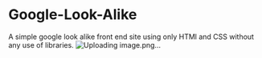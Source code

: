 # Google-Look-Alike
A simple google look alike front end site using only HTMl and CSS without any use of libraries.
![Uploading image.png…]()
